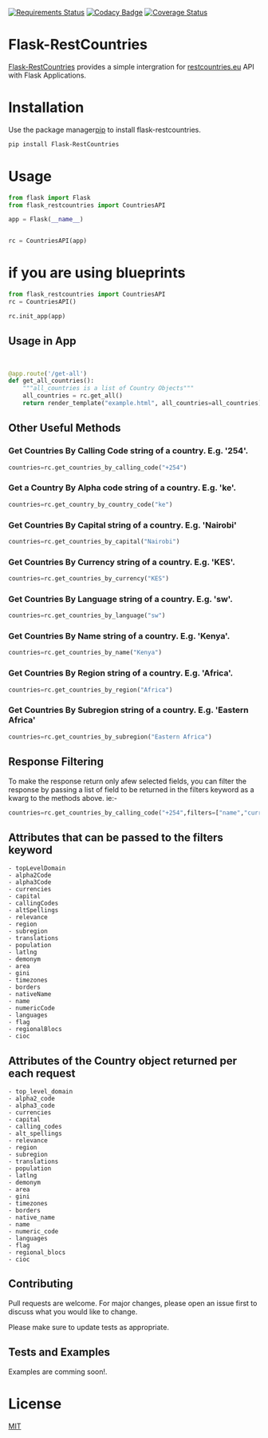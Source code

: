 [![Requirements Status](https://requires.io/github/allansifuna/Flask-RestCountries/requirements.svg?branch=main)](https://requires.io/github/allansifuna/Flask-RestCountries/requirements/?branch=main)
[![Codacy Badge](https://api.codacy.com/project/badge/Grade/95668732c0014077abf06e7826c1becf)](https://www.codacy.com/manual/allansifuna/Flask-RestCountries?utm_source=github.com&amp;utm_medium=referral&amp;utm_content=allansifuna/Flask-RestCountries&amp;utm_campaign=Badge_Grade)
[![Coverage Status](https://coveralls.io/repos/github/allansifuna/Flask-RestCountries/badge.svg?branch=main)](https://coveralls.io/github/allansifuna/Flask-RestCountries?branch=main)

# Flask-RestCountries
[Flask-RestCountries](https://pypi.org/project/Flask-RestCountries/) provides a simple intergration for [restcountries.eu](https://restcountries.eu) API with Flask Applications.

# Installation

Use the package manager[pip](https://pip.pypa.io/en/stable/) to install flask-restcountries.

```bash
pip install Flask-RestCountries
```

# Usage

```python
from flask import Flask
from flask_restcountries import CountriesAPI

app = Flask(__name__)


rc = CountriesAPI(app)
```


# if you are using blueprints
```python
from flask_restcountries import CountriesAPI
rc = CountriesAPI()

rc.init_app(app)
```

## Usage in App
```python


@app.route('/get-all')
def get_all_countries():
    """all_countries is a list of Country Objects"""
    all_countries = rc.get_all()
    return render_template("example.html", all_countries=all_countries)


```

## Other Useful Methods

### Get Countries By Calling Code string of a country. E.g. '254'.
```python
countries=rc.get_countries_by_calling_code("+254")
```

### Get a Country By Alpha code string of a country. E.g. 'ke'.
```python
countries=rc.get_country_by_country_code("ke")
```

### Get Countries By Capital string of a country. E.g. 'Nairobi'
```python
countries=rc.get_countries_by_capital("Nairobi")
```

### Get Countries By Currency string of a country. E.g. 'KES'.
```python
countries=rc.get_countries_by_currency("KES")
```

### Get Countries By Language string of a country. E.g. 'sw'.
```python
countries=rc.get_countries_by_language("sw")
```

### Get Countries By Name string of a country. E.g. 'Kenya'.
```python
countries=rc.get_countries_by_name("Kenya")
```

### Get Countries By Region string of a country. E.g. 'Africa'.
```python
countries=rc.get_countries_by_region("Africa")
```

### Get Countries By Subregion string of a country. E.g. 'Eastern Africa'
```python
countries=rc.get_countries_by_subregion("Eastern Africa")
```

## Response Filtering
To make the response return only afew selected fields, you can filter the response by passing a list
of field to be returned in the filters keyword as a kwarg to the methods above. ie:-

```python
countries=rc.get_countries_by_calling_code("+254",filters=["name","currencies","capital"])
```

## Attributes that can be passed to the filters keyword
    - topLevelDomain
    - alpha2Code
    - alpha3Code
    - currencies
    - capital
    - callingCodes
    - altSpellings
    - relevance
    - region
    - subregion
    - translations
    - population
    - latlng
    - demonym
    - area
    - gini
    - timezones
    - borders
    - nativeName
    - name
    - numericCode
    - languages
    - flag
    - regionalBlocs
    - cioc


## Attributes of the Country object returned per each request
    - top_level_domain
    - alpha2_code
    - alpha3_code
    - currencies
    - capital
    - calling_codes
    - alt_spellings
    - relevance
    - region
    - subregion
    - translations
    - population
    - latlng
    - demonym
    - area
    - gini
    - timezones
    - borders
    - native_name
    - name
    - numeric_code
    - languages
    - flag
    - regional_blocs
    - cioc

## Contributing
Pull requests are welcome. For major changes, please open an issue first to discuss what you would like to change.

Please make sure to update tests as appropriate.
## Tests and Examples

Examples are comming soon!.
# License
[MIT](https://github.com/allansifuna/Flask-RestCountries/blob/main/LICENSE)
